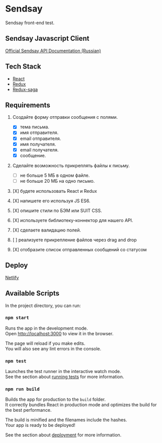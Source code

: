 # Sendsay
Sendsay front-end test.

## Sendsay Javascript Client
[Official Sendsay API Documentation (Russian)](https://github.com/sendsay-ru/sendsay-api-js)

## Tech Stack
- [React](https://reactjs.org/)
- [Redux](https://www.npmjs.com/package/redux)
- [Redux-saga](https://www.npmjs.com/package/redux-saga)

## Requirements
1. Создайте форму отправки сообщения с полями.
    * [X] тема письма.
    * [X] имя отправителя.
    * [X] email отправителя.
    * [X] имя получателя.
    * [X] email получателя.
    * [X] сообщение.

2. Сделайте возможность прикреплять файлы к письму.
    * [ ] не больше 5 МБ в одном файле.
    * [ ] не больше 20 МБ на одно письмо.

3. [X] будете использовать React и Redux

4. [X] напишете его используя JS ES6.

5. [X] опишите стили по БЭМ или SUIT CSS.

6. [X] используете библиотеку-коннектор для нашего API. 

7. [X] сделаете валидацию полей. 

8. [ ] реализуете прикрепление файлов через drag and drop

9. [X] отобразите список отправленных сообщений со статусом







## Deploy
[Netlify](https://gracious-hawking-e8c7c6.netlify.com/)

## Available Scripts

In the project directory, you can run:

### `npm start`

Runs the app in the development mode.<br>
Open [http://localhost:3000](http://localhost:3000) to view it in the browser.

The page will reload if you make edits.<br>
You will also see any lint errors in the console.

### `npm test`

Launches the test runner in the interactive watch mode.<br>
See the section about [running tests](https://facebook.github.io/create-react-app/docs/running-tests) for more information.

### `npm run build`

Builds the app for production to the `build` folder.<br>
It correctly bundles React in production mode and optimizes the build for the best performance.

The build is minified and the filenames include the hashes.<br>
Your app is ready to be deployed!

See the section about [deployment](https://facebook.github.io/create-react-app/docs/deployment) for more information.